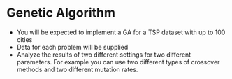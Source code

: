 # Genetic Algorithm
- You will be expected to implement a GA for a TSP dataset with up to 100 cities 
- Data for each problem will be supplied 
- Analyze the results of two different settings for two different parameters. For example you can use two different types of crossover methods and two different mutation rates. 
